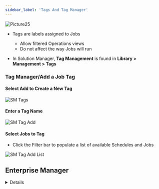 ```yaml
---
sidebar_label: 'Tags And Tag Manager'
---
```


![Picture25](../static/imgbasic/Picture25.png)

* Tags are labels assigned to Jobs 
  * Allow filtered Operations views
  * Do not affect the way Jobs will run 

* In Solution Manager, **Tag Management** is found in **Library > Management > Tags**

### Tag Manager/Add a Job Tag

#### Select Add to Create a New Tag 

![SM Tags](../static/imgbasic/sm-tags.png)

#### Enter a Tag Name

![SM Tag Add](../static/imgbasic/sm-tag-add.png)

#### Select Jobs to Tag

* Click the Filter bar to populate a list of available Schedules and Jobs

![SM Tag Add List](../static/imgbasic/sm-tag-add-list.png)

## Enterprise Manager

<details>

![Picture26](../static/imgbasic/Picture26.png)  

#### Add a Job Tag

![Picture27](../static/imgbasic/Picture27.png)

#### Tag Manager

* Tag Manager provides an easy way to search and view any Jobs using that Tag 
* Allows for renaming and deleting Tags

![Picture28](../static/imgbasic/Picture28.png)

</details>